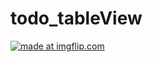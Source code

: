 # todo_tableView
<a href="https://imgflip.com/gif/26tpog"><img src="https://i.imgflip.com/26tpog.gif" title="made at imgflip.com"/></a>
